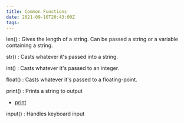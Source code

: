 ```yaml
---
title: Common Functions
date: 2021-09-10T20:43:00Z
tags:
---
```


len()
: Gives the length of a string. Can be passed a string or a variable containing
  a string.

str()
:  Casts whatever it's passed into a string.

int()
: Casts whatever it's passed to an integer.

float()
: Casts whatever it's passed to a floating-point.

print()
: Prints a string to output
* [print](20211021063513-print.md)

input()
: Handles keyboard input
